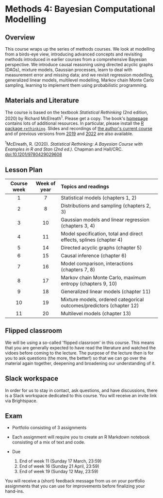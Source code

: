 # Methods 4: Bayesian Computational Modelling


## Overview

This course wraps up the series of methods courses. We look at modelling from a birds-eye view, introducing advanced concepts and revisiting methods introduced in earlier courses from a comprehensive Bayesian perspective. We introduce causal reasoning using directed acyclic graphs (DAGs), mixture models, Gaussian processes, learn to deal with measurement error and missing data; and we revisit regression modelling, generalized linear models, multilevel modelling, Markov chain Monte Carlo sampling, learning to implement them using probabilistic programming.

## Materials and Literature

The course is based on the textbook *Statistical Rethinking* (2nd edition, 2020) by Richard McElreath<sup>1</sup>. Please get a copy. The book's [homepage](https://xcelab.net/rm/statistical-rethinking/) contains lots of additional resources. In particular, please install the [R package `rethinking`](https://github.com/rmcelreath/rethinking). Slides and recordings of [the author's current course](https://github.com/rmcelreath/stat_rethinking_2023) and of previous versions from [2019](https://github.com/rmcelreath/statrethinking_winter2019) and [2022](https://github.com/rmcelreath/stat_rethinking_2022) are also available.

<sup>1</sup>McElreath, R. (2020). *Statistical Rethinking: A Bayesian Course with Examples in R and Stan (2nd ed.).* Chapman and Hall/CRC. [doi:10.1201/9780429029608](https://doi.org/10.1201/9780429029608)


## Lesson Plan

| Course week | Week of year | Topics and readings                                                     |
|:-----------:|:------------:|:------------------------------------------------------------------------|
| 1           | 7            | Statistical models (chapters 1, 2)                                      |
| 2           | 8            | Distributions and sampling (chapters 2, 3)                              |
| 3           | 10           | Gaussian models and linear regression (chapters 3, 4)                   |
| 4           | 11           | Model specification, total and direct effects, splines (chapter 4)      |
| 5           | 14           | Directed acyclic graphs (chapter 5)                                     |
| 6           | 15           | Causal inference (chapter 6)                                            |
| 7           | 16           | Model comparison, interactions (chapters 7, 8)                          |
| 8           | 17           | Markov chain Monte Carlo, maximum entropy (chapters 9, 10)              |
| 9           | 18           | Generalized linear models (chapter 11)                                  |
| 10          | 19           | Mixture models, ordered categorical outcomes/predictors (chapter 12)    |
| 11          | 20           | Multilevel models (chapter 13)                                          |

## Flipped classroom

We will be using a so-called 'flipped classroom' in this course. This means that you are generally expected to have read the literature and watched the vidoes before coming to the lecture. The purpose of the lecture then is for you to ask questions (the more, the better!) so that we can go over the material again together, deepening and broadening our understanding of it.

## Slack workspace

In order for us to stay in contact, ask questions, and have discussions, there is a Slack workspace dedicated to this course. You will receive an invite link via Brightspace.

## Exam

- Portfolio consisting of 3 assignments
- Each assignment will require you to create an R Markdown notebook
consisting of a mix of text and code.

- Due
  1. End of week 11 (Sunday 17 March, 23:59)
  2. End of week 16 (Sunday 21 April, 23:59)
  3. End of week 19 (Sunday 12 May, 23:59)

You will receive a (short) feedback message from us on your portfolio assignments that you can use for improvements before finalizing your hand-ins.
